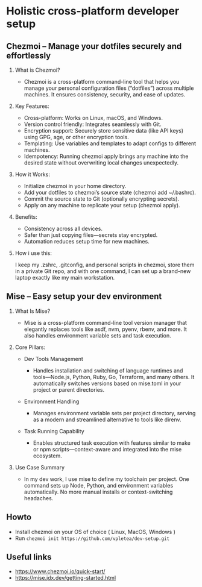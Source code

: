 # Holistic cross-platform developer setup

  ## Chezmoi – Manage your dotfiles securely and effortlessly 
  1. What is Chezmoi?
      - Chezmoi is a cross-platform command-line tool that helps you manage your personal configuration files (“dotfiles”) across multiple machines. It ensures consistency, security, and ease of updates.
  3. Key Features:    
      - Cross-platform: Works on Linux, macOS, and Windows.
      - Version control friendly: Integrates seamlessly with Git.
      - Encryption support: Securely store sensitive data (like API keys) using GPG, age, or other encryption tools.
      - Templating: Use variables and templates to adapt configs to different machines.
      - Idempotency: Running chezmoi apply brings any machine into the desired state without overwriting local changes unexpectedly.
  
  4. How it Works:
      - Initialize chezmoi in your home directory.
      - Add your dotfiles to chezmoi’s source state (chezmoi add ~/.bashrc).
      - Commit the source state to Git (optionally encrypting secrets).
      - Apply on any machine to replicate your setup (chezmoi apply).
      
  5. Benefits:
      - Consistency across all devices.
      - Safer than just copying files—secrets stay encrypted.
      - Automation reduces setup time for new machines.
      
  6. How i use this:
      
      I keep my .zshrc, .gitconfig, and personal scripts in chezmoi, store them in a private Git repo, and with one command, I can set up a brand-new laptop exactly like my main workstation.

  ## Mise – Easy setup your dev environment
  
  1. What Is Mise?
     - Mise is a cross-platform command-line tool version manager that elegantly replaces tools like asdf, nvm, pyenv, rbenv, and more. It also handles environment variable sets and task execution.

  2. Core Pillars:
      - Dev Tools Management
         - Handles installation and switching of language runtimes and tools—Node.js, Python, Ruby, Go, Terraform, and many others. It automatically switches versions based on mise.toml in your project or parent directories.
    
      - Environment Handling
        - Manages environment variable sets per project directory, serving as a modern and streamlined alternative to tools like direnv.
    
      - Task Running Capability
        - Enables structured task execution with features similar to make or npm scripts—context-aware and integrated into the mise ecosystem.

  3. Use Case Summary
        
      - In my dev work, I use mise to define my toolchain per project. One command sets up Node, Python, and environment variables automatically. No more manual installs or context-switching headaches.
## Howto

  - Install chezmoi on your OS of choice ( Linux, MacOS, Windows )
  - Run ```chezmoi init https://github.com/vpletea/dev-setup.git```

## Useful links
  - https://www.chezmoi.io/quick-start/
  - https://mise.jdx.dev/getting-started.html
